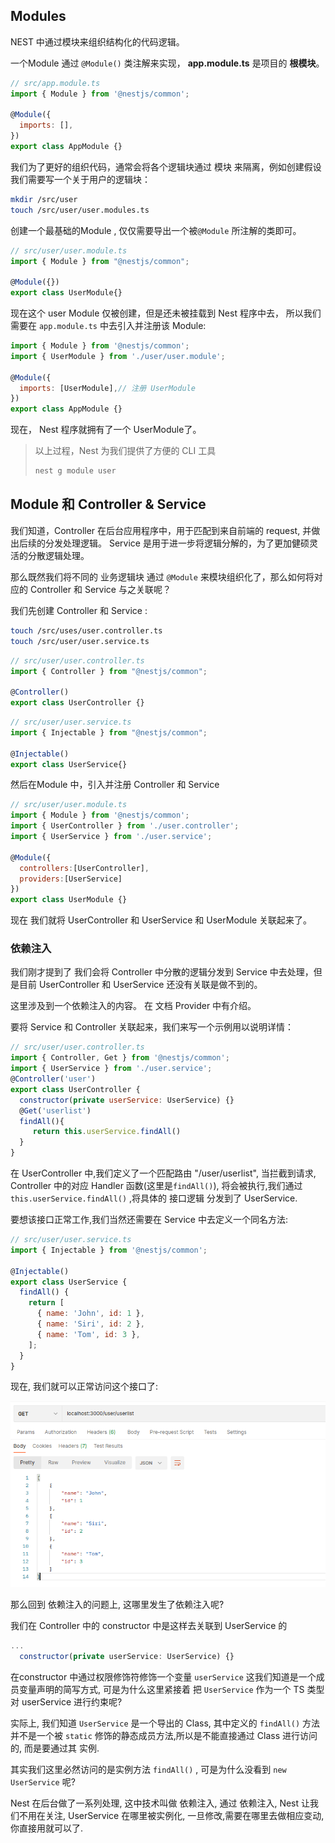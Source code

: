 ## Modules

NEST 中通过模块来组织结构化的代码逻辑。 

一个Module 通过 `@Module()` 类注解来实现， **app.module.ts** 是项目的 **根模块**。

```js
// src/app.module.ts
import { Module } from '@nestjs/common';

@Module({
  imports: [],
})
export class AppModule {}
```

我们为了更好的组织代码，通常会将各个逻辑块通过 模块 来隔离，例如创建假设我们需要写一个关于用户的逻辑块：

```bash
mkdir /src/user
touch /src/user/user.modules.ts
```

创建一个最基础的Module , 仅仅需要导出一个被`@Module` 所注解的类即可。

```js
// src/user/user.module.ts
import { Module } from "@nestjs/common";

@Module({})
export class UserModule{}
```

现在这个 user Module 仅被创建，但是还未被挂载到 Nest 程序中去， 所以我们需要在 `app.module.ts` 中去引入并注册该 Module:

```js
import { Module } from '@nestjs/common';
import { UserModule } from './user/user.module';

@Module({
  imports: [UserModule],// 注册 UserModule
})
export class AppModule {}
```

现在， Nest 程序就拥有了一个 UserModule了。

> 以上过程，Nest 为我们提供了方便的 CLI 工具
>
> ```bash
> nest g module user
> ```

## Module 和 Controller & Service

我们知道，Controller 在后台应用程序中，用于匹配到来自前端的 request, 并做出后续的分发处理逻辑。 Service 是用于进一步将逻辑分解的，为了更加健硕灵活的分散逻辑处理。 

那么既然我们将不同的 业务逻辑块 通过 `@Module` 来模块组织化了，那么如何将对应的 Controller 和 Service 与之关联呢？

我们先创建 Controller 和 Service :

```bash
touch /src/uses/user.controller.ts
touch /src/user/user.service.ts
```

```js
// src/user/user.controller.ts
import { Controller } from "@nestjs/common";

@Controller()
export class UserController {}
```

```js
// src/user/user.service.ts
import { Injectable } from "@nestjs/common";

@Injectable()
export class UserService{}
```

然后在Module 中，引入并注册 Controller 和 Service

```js
// src/user/user.module.ts
import { Module } from '@nestjs/common';
import { UserController } from './user.controller';
import { UserService } from './user.service';

@Module({
  controllers:[UserController],
  providers:[UserService]
})
export class UserModule {}
```

 现在 我们就将 UserController 和 UserService 和 UserModule 关联起来了。

### 依赖注入

我们刚才提到了 我们会将 Controller 中分散的逻辑分发到 Service 中去处理，但是目前 UserController 和 UserService 还没有关联是做不到的。 

这里涉及到一个依赖注入的内容。 在 文档 Provider 中有介绍。

要将 Service 和 Controller 关联起来，我们来写一个示例用以说明详情：

```js
// src/user/user.controller.ts
import { Controller, Get } from '@nestjs/common';
import { UserService } from './user.service';
@Controller('user')
export class UserController {
  constructor(private userService: UserService) {}
  @Get('userlist')
  findAll(){
     return this.userService.findAll()
  }
}
```

在 UserController 中,我们定义了一个匹配路由 "/user/userlist", 当拦截到请求, Controller 中的对应 Handler 函数(这里是`findAll()`), 将会被执行,我们通过 `this.userService.findAll()` ,将具体的 接口逻辑 分发到了 UserService.

要想该接口正常工作,我们当然还需要在 Service 中去定义一个同名方法:

```js
// src/user/user.service.ts
import { Injectable } from '@nestjs/common';

@Injectable()
export class UserService {
  findAll() {
    return [
      { name: 'John', id: 1 },
      { name: 'Siri', id: 2 },
      { name: 'Tom', id: 3 },
    ];
  }
}
```

现在, 我们就可以正常访问这个接口了:

![image-20221119145140908](001.Modules.assets/image-20221119145140908.png)

那么回到 依赖注入的问题上, 这哪里发生了依赖注入呢?

我们在 Controller 中的 constructor 中是这样去关联到 UserService 的

```js
...
  constructor(private userService: UserService) {}
```

在constructor 中通过权限修饰符修饰一个变量 `userService` 这我们知道是一个成员变量声明的简写方式, 可是为什么这里紧接着 把 `UserService` 作为一个 TS 类型对 userService 进行约束呢?

实际上, 我们知道 `UserService` 是一个导出的 Class, 其中定义的 `findAll()` 方法并不是一个被 `static` 修饰的静态成员方法,所以是不能直接通过 Class 进行访问的, 而是要通过其 实例.

其实我们这里必然访问的是实例方法 `findAll()` , 可是为什么没看到 `new UserService` 呢?  

Nest 在后台做了一系列处理, 这中技术叫做 依赖注入, 通过 依赖注入, Nest 让我们不用在关注, UserService 在哪里被实例化, 一旦修改,需要在哪里去做相应变动, 你直接用就可以了.

